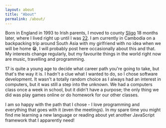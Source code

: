 ```yaml
---
layout: about
title: "About"
permalink: /about/
---
```


Born in England in 1993 to Irish parents, I moved to county [Sligo](https://en.wikipedia.org/wiki/Sligo) 18 months later, where I lived right up until I was [22](https://www.youtube.com/watch?v=AgFeZr5ptV8). I am currently in Cambodia on a backpacking trip around South Asia with my girlfriend with no idea when we will be home 😁, I will probably post here occasionally about this and that.<br/>My interests change regularly, but my favourite things in the world right now are music, travelling and programming. 

17 is quite a young age to decide what career path you're going to take, but that's the way it is. I hadn't a clue what I wanted to do, so I chose software development. It wasn't a totally random choice as I always had an interest in computers, but it was still a step into the unknown. We had a computers class once a week in school, but it didn't have a purpose; the only thing we did was play games online or do homework for our other classes.

I am so happy with the path that I chose - I love programming and everything that goes with it (even the meetings). In my spare time you might find me learning a new language or reading about yet another JavaScript framework that I apparently need!